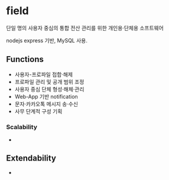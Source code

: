 # field

단일 명의 사용자 중심의 통합 전산 관리를 위한 개인용·단체용 소프트웨어

nodejs express 기반, MySQL 사용.

## Functions
- 사용자-프로파일 접합·해제
- 프로파일 관리 및 공개 범위 조정
- 사용자 중심 단체 형성·해체·관리
- Web-App 기반 notification
- 문자·카카오톡 메시지 송·수신
- 사무 단계적 구성 기획

### Scalability
- 


## Extendability
- 